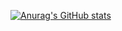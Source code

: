 [![Anurag's GitHub stats](https://github-readme-stats.vercel.app/api?username=akisarazbu&theme=merko)](https://github.com/anuraghazra/github-readme-stats)
